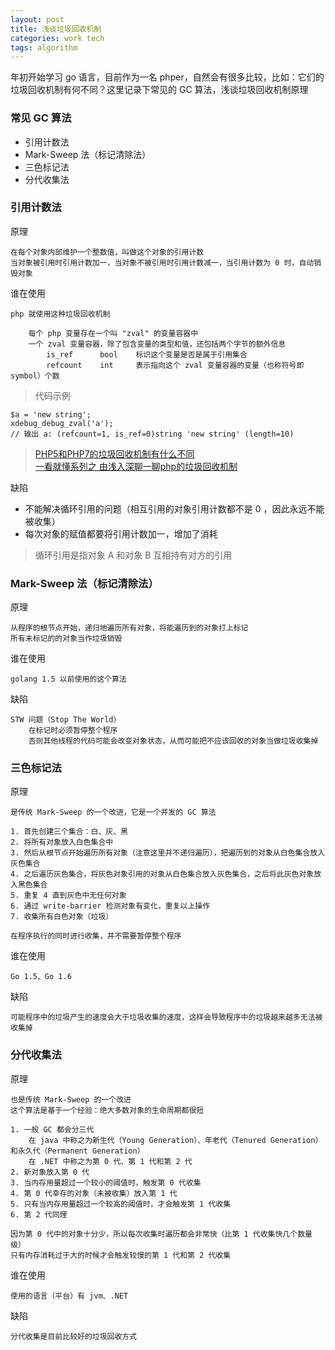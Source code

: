 ```yaml
---
layout: post
title: 浅谈垃圾回收机制
categories: work tech
tags: algorithm
---
```


年初开始学习 go 语言，目前作为一名 phper，自然会有很多比较，比如：它们的垃圾回收机制有何不同？这里记录下常见的 GC 算法，浅谈垃圾回收机制原理

### 常见 GC 算法

- 引用计数法
- Mark-Sweep 法（标记清除法）
- 三色标记法
- 分代收集法

### 引用计数法

原理

    在每个对象内部维护一个整数值，叫做这个对象的引用计数
    当对象被引用时引用计数加一，当对象不被引用时引用计数减一，当引用计数为 0 时，自动销毁对象

谁在使用

    php 就使用这种垃圾回收机制

        每个 php 变量存在一个叫 "zval" 的变量容器中
        一个 zval 变量容器，除了包含变量的类型和值，还包括两个字节的额外信息
            is_ref      bool    标识这个变量是否是属于引用集合
            refcount    int     表示指向这个 zval 变量容器的变量（也称符号即 symbol）个数

> 代码示例
>
    $a = 'new string';
    xdebug_debug_zval('a');
    // 输出 a: (refcount=1, is_ref=0)string 'new string' (length=10)

> [PHP5和PHP7的垃圾回收机制有什么不同](https://blog.csdn.net/yangxuesong5555/article/details/79417264)  
> [一看就懂系列之 由浅入深聊一聊php的垃圾回收机制](https://blog.csdn.net/u011957758/article/details/76864400)

缺陷

- 不能解决循环引用的问题（相互引用的对象引用计数都不是 0 ，因此永远不能被收集）
- 每次对象的赋值都要将引用计数加一，增加了消耗

> 循环引用是指对象 A 和对象 B 互相持有对方的引用

### Mark-Sweep 法（标记清除法）

原理

    从程序的根节点开始，递归地遍历所有对象，将能遍历到的对象打上标记
    所有未标记的的对象当作垃圾销毁

谁在使用

    golang 1.5 以前使用的这个算法

缺陷

    STW 问题（Stop The World）
        在标记时必须暂停整个程序
        否则其他线程的代码可能会改变对象状态，从而可能把不应该回收的对象当做垃圾收集掉

### 三色标记法

原理

    是传统 Mark-Sweep 的一个改进，它是一个并发的 GC 算法

    1. 首先创建三个集合：白、灰、黑
    2. 将所有对象放入白色集合中
    3. 然后从根节点开始遍历所有对象（注意这里并不递归遍历），把遍历到的对象从白色集合放入灰色集合
    4. 之后遍历灰色集合，将灰色对象引用的对象从白色集合放入灰色集合，之后将此灰色对象放入黑色集合
    5. 重复 4 直到灰色中无任何对象
    6. 通过 write-barrier 检测对象有变化，重复以上操作
    7. 收集所有白色对象（垃圾）

    在程序执行的同时进行收集，并不需要暂停整个程序

谁在使用

    Go 1.5、Go 1.6

缺陷

    可能程序中的垃圾产生的速度会大于垃圾收集的速度，这样会导致程序中的垃圾越来越多无法被收集掉

### 分代收集法

原理

    也是传统 Mark-Sweep 的一个改进
    这个算法是基于一个经验：绝大多数对象的生命周期都很短

    1. 一般 GC 都会分三代
        在 java 中称之为新生代（Young Generation）、年老代（Tenured Generation）和永久代（Permanent Generation）
        在 .NET 中称之为第 0 代、第 1 代和第 2 代
    2. 新对象放入第 0 代
    3. 当内存用量超过一个较小的阈值时，触发第 0 代收集
    4. 第 0 代幸存的对象（未被收集）放入第 1 代
    5. 只有当内存用量超过一个较高的阈值时，才会触发第 1 代收集
    6. 第 2 代同理

    因为第 0 代中的对象十分少，所以每次收集时遍历都会非常快（比第 1 代收集快几个数量级）
    只有内存消耗过于大的时候才会触发较慢的第 1 代和第 2 代收集

谁在使用

    使用的语言（平台）有 jvm、.NET 

缺陷

    分代收集是目前比较好的垃圾回收方式
